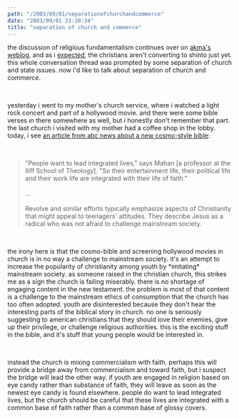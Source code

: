 ```yaml
---
path: "/2003/09/01/separationofchurchandcommerce" 
date: "2003/09/01 21:30:34" 
title: "separation of church and commerce" 
---
```

<p>the discussion of religious fundamentalism continues over on <a href="http://akma.disseminary.org/archives/000686.html">akma's weblog</a>, and as i <a href="http://weblog.randomchaos.com/index.php?date=2003-08-31&amp;title=japanese+religious+intolerance+and+secular+tolerance">expected</a>, the christians aren't converting to shinto just yet. this whole conversation thread was prompted by some separation of church and state issues. now i'd like to talk about separation of church and commerce.</p><br><p>yesterday i went to my mother's church service, where i watched a light rock concert and part of a hollywood movie. and there were some bible verses in there somewhere as well, but i honestly don't remember that part. the last church i visited with my mother had a coffee shop in the lobby. today, i see <a href="http://abcnews.go.com/sections/living/US/christianpopculture030826.html">an article from abc news about a new cosmo-style bible</a>:</p><br><blockquote>"People want to lead integrated lives," says Mahan [a professor at the Iliff School of Theology]. "So their entertainment life, their political life and their work life are integrated with their life of faith."<br /><br>...<br /><br>Revolve and similar efforts typically emphasize aspects of Christianity that might appeal to teenagers' attitudes.  They describe Jesus as a radical who was not afraid to challenge mainstream society. </blockquote><br><p>the irony here is that the cosmo-bible and screening hollywood movies in church is in no way a challenge to mainstream society. it's an attempt to increase the popularity of christianity among youth by *imitating* mainstream society. as someone raised in the christian church, this strikes me as a sign the church is failing miserably. there is no shortage of engaging content in the new testament. the problem is most of that content is a challenge to the mainstream ethics of consumption that the church has too often adopted. youth are disinterested because they don't hear the interesting parts of the biblical story in church. no one is seriously suggesting to american christians that they should love their enemies, give up their privilege, or challenge religious authorities. this is the exciting stuff in the bible, and it's stuff that young people would be interested in.</p><br><p>instead the church is mixing commercialism with faith. perhaps this will provide a bridge away from commercialism and toward faith, but i suspect the bridge will lead the other way. if youth are engaged in religion based on eye candy rather than substance of faith, they will leave as soon as the newest eye candy is found elsewhere. people do want to lead integrated lives, but the church should be careful that these lives are integrated with a common base of faith rather than a common base of glossy covers.</p>